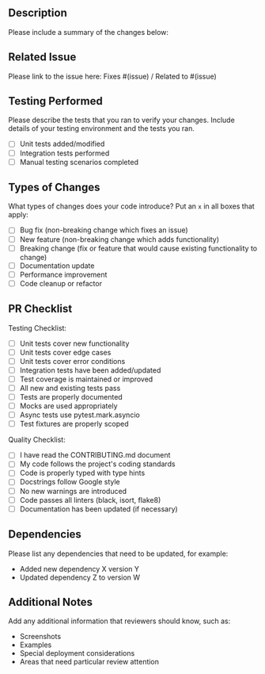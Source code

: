 ## Description
Please include a summary of the changes below:

## Related Issue
Please link to the issue here:
Fixes #(issue) / Related to #(issue)

## Testing Performed
Please describe the tests that you ran to verify your changes. Include details of your testing environment and the tests you ran.

- [ ] Unit tests added/modified
- [ ] Integration tests performed
- [ ] Manual testing scenarios completed

## Types of Changes
What types of changes does your code introduce? Put an `x` in all boxes that apply:

- [ ] Bug fix (non-breaking change which fixes an issue)
- [ ] New feature (non-breaking change which adds functionality)
- [ ] Breaking change (fix or feature that would cause existing functionality to change)
- [ ] Documentation update
- [ ] Performance improvement
- [ ] Code cleanup or refactor

## PR Checklist

Testing Checklist:
- [ ] Unit tests cover new functionality
- [ ] Unit tests cover edge cases
- [ ] Unit tests cover error conditions
- [ ] Integration tests have been added/updated
- [ ] Test coverage is maintained or improved
- [ ] All new and existing tests pass
- [ ] Tests are properly documented
- [ ] Mocks are used appropriately
- [ ] Async tests use pytest.mark.asyncio
- [ ] Test fixtures are properly scoped

Quality Checklist:
- [ ] I have read the CONTRIBUTING.md document
- [ ] My code follows the project's coding standards
- [ ] Code is properly typed with type hints
- [ ] Docstrings follow Google style
- [ ] No new warnings are introduced
- [ ] Code passes all linters (black, isort, flake8)
- [ ] Documentation has been updated (if necessary)

## Dependencies
Please list any dependencies that need to be updated, for example:
- Added new dependency X version Y
- Updated dependency Z to version W




## Additional Notes
Add any additional information that reviewers should know, such as:
- Screenshots
- Examples
- Special deployment considerations
- Areas that need particular review attention
